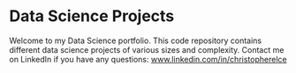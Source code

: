 # Data Science Projects

Welcome to my Data Science portfolio. This code repository contains different data science projects of various sizes and complexity. Contact me on LinkedIn if you have any questions: www.linkedin.com/in/christopherelce
